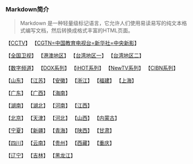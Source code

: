 ### Markdown简介
> Markdown 是一种轻量级标记语言，它允许人们使用易读易写的纯文本格式编写文档，然后转换成格式丰富的HTML页面。

【[CCTV](https://github.com/wanglindl/TVlogo/blob/main/md/01.md)】  【[CGTN=中国教育电视台=新华社=中央新影](https://github.com/wanglindl/TVlogo/blob/main/md/02.md)】

【[全国卫视](https://github.com/wanglindl/TVlogo/blob/main/md/06.md)】  【[港澳地区](https://github.com/wanglindl/TVlogo/blob/main/md/07.md)】  【[台湾地区一](https://github.com/wanglindl/TVlogo/blob/main/md/08.md)】  【[台湾地区二](https://github.com/wanglindl/TVlogo/blob/main/md/09.md)】

【[数字频道](https://github.com/wanglindl/TVlogo/blob/main/md/10.md)】  【[DOX系列](https://github.com/wanglindl/TVlogo/blob/main/md/11.md)】  【[iHOT系列](https://github.com/wanglindl/TVlogo/blob/main/md/12.md)】  【[NewTV系列](https://github.com/wanglindl/TVlogo/blob/main/md/13.md)】  【[CIBN系列](https://github.com/wanglindl/TVlogo/blob/main/md/14.md)】

【[山东](https://github.com/wanglindl/TVlogo/blob/main/md/20.md)】  【[江苏](https://github.com/wanglindl/TVlogo/blob/main/md/21.md)】  【[安徽](https://github.com/wanglindl/TVlogo/blob/main/md/22.md)】  【[浙江](https://github.com/wanglindl/TVlogo/blob/main/md/23.md)】  【[福建](https://github.com/wanglindl/TVlogo/blob/main/md/24.md)】  【[上海](https://github.com/wanglindl/TVlogo/blob/main/md/25.md)】

【[广东](https://github.com/wanglindl/TVlogo/blob/main/md/26.md)】  【[广西](https://github.com/wanglindl/TVlogo/blob/main/md/27.md)】  【[海南](https://github.com/wanglindl/TVlogo/blob/main/md/28.md)】

【[湖南](https://github.com/wanglindl/TVlogo/blob/main/md/29.md)】  【[湖北](https://github.com/wanglindl/TVlogo/blob/main/md/30.md)】  【[河南](https://github.com/wanglindl/TVlogo/blob/main/md/31.md)】  【[江西](https://github.com/wanglindl/TVlogo/blob/main/md/32.md)】

【[北京](https://github.com/wanglindl/TVlogo/blob/main/md/33.md)】  【[天津](https://github.com/wanglindl/TVlogo/blob/main/md/34.md)】  【[河北](https://github.com/wanglindl/TVlogo/blob/main/md/35.md)】  【[山西](https://github.com/wanglindl/TVlogo/blob/main/md/36.md)】  【[内蒙古](https://github.com/wanglindl/TVlogo/blob/main/md/37.md)】

【[宁夏](https://github.com/wanglindl/TVlogo/blob/main/md/38.md)】  【[新疆](https://github.com/wanglindl/TVlogo/blob/main/md/39.md)】  【[青海](https://github.com/wanglindl/TVlogo/blob/main/md/40.md)】  【[陕西](https://github.com/wanglindl/TVlogo/blob/main/md/41.md)】  【[甘肃](https://github.com/wanglindl/TVlogo/blob/main/md/42.md)】

【[四川](https://github.com/wanglindl/TVlogo/blob/main/md/43.md)】  【[云南](https://github.com/wanglindl/TVlogo/blob/main/md/44.md)】  【[贵州](https://github.com/wanglindl/TVlogo/blob/main/md/45.md)】  【[西藏](https://github.com/wanglindl/TVlogo/blob/main/md/46.md)】  【[重庆](https://github.com/wanglindl/TVlogo/blob/main/md/47.md)】

【[辽宁](https://github.com/wanglindl/TVlogo/blob/main/md/48.md)】  【[吉林](https://github.com/wanglindl/TVlogo/blob/main/md/49.md)】  【[黑龙江](https://github.com/wanglindl/TVlogo/blob/main/md/50.md)】

